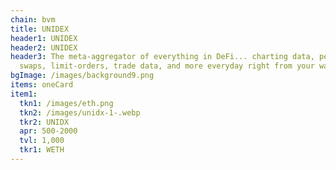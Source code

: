 ```yaml
---
chain: bvm
title: UNIDEX
header1: UNIDEX
header2: UNIDEX
header3: The meta-aggregator of everything in DeFi... charting data, perpetuals,
  swaps, limit-orders, trade data, and more everyday right from your wallet
bgImage: /images/background9.png
items: oneCard
item1:
  tkn1: /images/eth.png
  tkn2: /images/unidx-1-.webp
  tkr2: UNIDX
  apr: 500-2000
  tvl: 1,000
  tkr1: WETH
---
```

